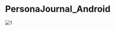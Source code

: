 # PersonaJournal_Android
![1](https://user-images.githubusercontent.com/33853565/73468250-8078c880-4352-11ea-9207-3ffd4f1c20fb.png)


